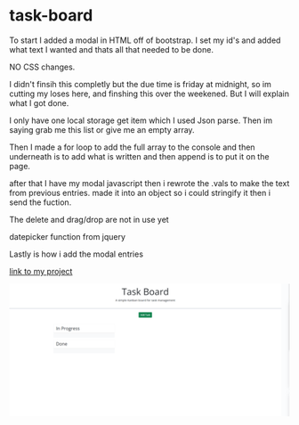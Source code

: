 # task-board

To start I added a modal in HTML off of bootstrap. I set my id's and added what text I wanted and thats all that needed to be done.

NO CSS changes.

I didn't finsih this completly but the due time is friday at midnight, so im cutting my loses here, and finshing this over the weekened. But I will explain what I got done.

I only have one local storage get item which I used Json parse. Then im saying grab me this list or give me an empty array.

Then I made a for loop to add the full array to the console and then underneath is to add what is written and then append is to put it on the page.

after that I have my modal javascript then i rewrote the .vals to make the text from previous entries. made it into an object so i could stringify it then i send the fuction.

The delete and drag/drop are not in use yet

datepicker function from jquery

Lastly is how i add the modal entries

[link to my project](https://bmallar.github.io/Task-Board/)

![My Project](<Develop\assets\Screenshot (13).png>)
